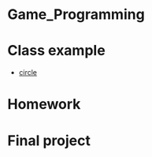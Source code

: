 # Game_Programming
# Class example
+ [circle](https://github.com/minhao920201/Game_Programming/blob/main/quiz/circle/circle.pde)
# Homework
# Final project
